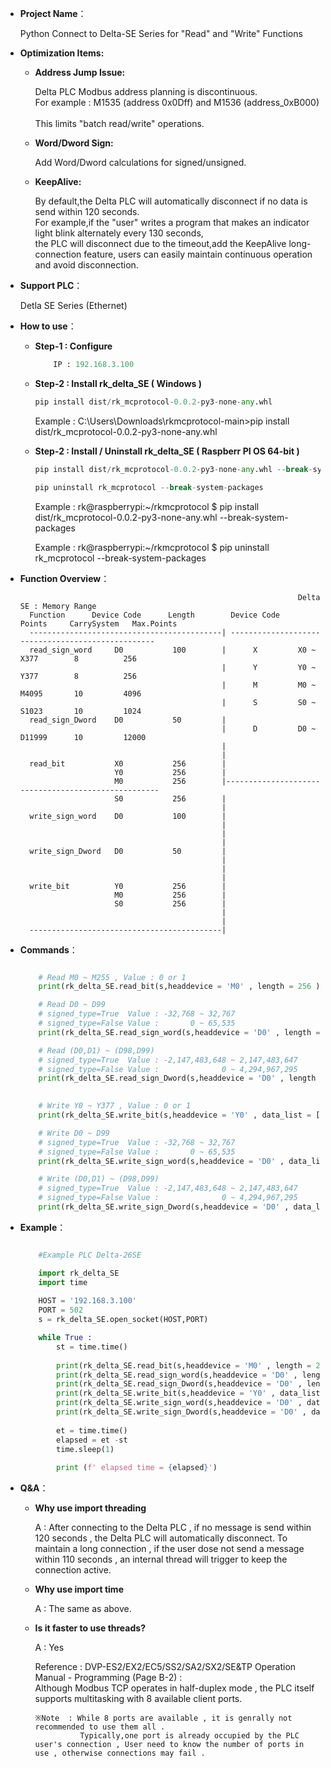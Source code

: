- **Project Name**：
    
    Python Connect to Delta-SE Series for "Read" and "Write" Functions <br>

 
- **Optimization Items:**
    
    - **Address Jump Issue:**<br>

        Delta PLC Modbus address planning is discontinuous.<br>
        For example : M1535 (address 0x0Dff) and M1536 (address_0xB000)<br>                                        
        This limits "batch read/write" operations.<br>

    - **Word/Dword Sign:**<br> 

        Add Word/Dword calculations for signed/unsigned.<br>
        

    - **KeepAlive:**<br> 
            
        By default,the Delta PLC will automatically disconnect if no data is send within 120 seconds.<br>
        For example,if the "user" writes a program that makes an indicator light blink alternately every 130 seconds,<br> 
        the PLC will disconnect due to the timeout,add the KeepAlive long-connection feature, users can easily maintain continuous operation and avoid disconnection.<br>


- **Support PLC**：
    
    Detla SE Series (Ethernet)

- **How to use**：

    - **Step-1 : Configure**
        ```python
            IP : 192.168.3.100

        ```

    - **Step-2 : Install rk_delta_SE ( Windows )**
        ```python
        pip install dist/rk_mcprotocol-0.0.2-py3-none-any.whl
        ```
        Example : C:\Users\Downloads\rkmcprotocol-main>pip install dist/rk_mcprotocol-0.0.2-py3-none-any.whl

    - **Step-2 : Install / Uninstall rk_delta_SE ( Raspberr PI OS 64-bit )**
        ```python
        pip install dist/rk_mcprotocol-0.0.2-py3-none-any.whl --break-system-packages
        ```
        ```python
        pip uninstall rk_mcprotocol --break-system-packages
        ```
        Example : rk@raspberrypi:~/rkmcprotocol $ pip install dist/rk_mcprotocol-0.0.2-py3-none-any.whl --break-system-packages<br>

        Example : rk@raspberrypi:~/rkmcprotocol $ pip uninstall rk_mcprotocol --break-system-packages<br>

- **Function Overview**：
 

                                                                    Delta SE : Memory Range
        Function      Device Code      Length        Device Code     Points     CarrySystem   Max.Points 
        -------------------------------------------| --------------------------------------------------
        read_sign_word     D0           100        |      X         X0 ~ X377        8          256    
                                                   |      Y         Y0 ~ Y377        8          256    
                                                   |      M         M0 ~ M4095       10         4096    
                                                   |      S         S0 ~ S1023       10         1024     
        read_sign_Dword    D0           50         |         
                                                   |      D         D0 ~ D11999      10         12000 
                                                   |
                                                   |  
        read_bit           X0           256        |           
                           Y0           256        |        
                           M0           256        |----------------------------------------------------
                           S0           256        |
                                                   |                                                   
        write_sign_word    D0           100        |
                                                   |
                                                   |
                                                   |
        write_sign_Dword   D0           50         |
                                                   | 
                                                   |
                                                   |
        write_bit          Y0           256        |
                           M0           256        |
                           S0           256        |
                                                   |
                                                   |                
        -------------------------------------------|

- **Commands**：
    ```python  

        # Read M0 ~ M255 , Value : 0 or 1
        print(rk_delta_SE.read_bit(s,headdevice = 'M0' , length = 256 ))

        # Read D0 ~ D99              
        # signed_type=True  Value : -32,768 ~ 32,767 
        # signed_type=False Value :       0 ~ 65,535 
        print(rk_delta_SE.read_sign_word(s,headdevice = 'D0' , length = 100, signed_type=True))

        # Read (D0,D1) ~ (D98,D99)  
        # signed_type=True  Value : -2,147,483,648 ~ 2,147,483,647 
        # signed_type=False Value :              0 ~ 4,294,967,295       
        print(rk_delta_SE.read_sign_Dword(s,headdevice = 'D0' , length =50 , signed_type=True))
     

        # Write Y0 ~ Y377 , Value : 0 or 1
        print(rk_delta_SE.write_bit(s,headdevice = 'Y0' , data_list = [1]*256 )) 

        # Write D0 ~ D99              
        # signed_type=True  Value : -32,768 ~ 32,767
        # signed_type=False Value :       0 ~ 65,535 
        print(rk_delta_SE.write_sign_word(s,headdevice = 'D0' , data_list = [-999]*100 ,signed_type =True))

        # Write (D0,D1) ~ (D98,D99)  
        # signed_type=True  Value : -2,147,483,648 ~ 2,147,483,647 
        # signed_type=False Value :              0 ~ 4,294,967,295       
        print(rk_delta_SE.write_sign_Dword(s,headdevice = 'D0' , data_list = [9999999]*50 ,signed_type =True))


    ```
- **Example**：
    ```python  

        #Example PLC Delta-26SE 

        import rk_delta_SE 
        import time
        
        HOST = '192.168.3.100'
        PORT = 502
        s = rk_delta_SE.open_socket(HOST,PORT) 
 
        while True :
            st = time.time()
            
            print(rk_delta_SE.read_bit(s,headdevice = 'M0' , length = 256 ))
            print(rk_delta_SE.read_sign_word(s,headdevice = 'D0' , length = 100, signed_type=True))
            print(rk_delta_SE.read_sign_Dword(s,headdevice = 'D0' , length =50 , signed_type=True))   
            print(rk_delta_SE.write_bit(s,headdevice = 'Y0' , data_list = [1]*256 )) 
            print(rk_delta_SE.write_sign_word(s,headdevice = 'D0' , data_list = [-999]*100 ,signed_type =True))
            print(rk_delta_SE.write_sign_Dword(s,headdevice = 'D0' , data_list = [9999999]*50 ,signed_type =True))
        
            et = time.time()
            elapsed = et -st
            time.sleep(1)  
            
            print (f' elapsed time = {elapsed}')

    
- **Q&A**：

    - **Why use import threading**
    
        A : After connecting to the Delta PLC , if no message is send within 120 seconds , the Delta PLC
            will automatically disconnect. To maintain a long connection , if the user dose not send a message 
            within 110 seconds , an internal thread will trigger to keep the connection active. 

    - **Why use import time**

        A : The same as above.

    - **Is it faster to use threads?**

        A : Yes <br>
 
        Reference : DVP-ES2/EX2/EC5/SS2/SA2/SX2/SE&TP Operation Manual - Programming (Page B-2)  : <br>
                    Although Modbus TCP operates in half-duplex mode , the PLC itself supports multitasking with 8 available client ports.
               
          ※Note  : While 8 ports are available , it is genrally not recommended to use them all . 
                    Typically,one port is already occupied by the PLC user's connection , User need to know the number of ports in use , otherwise connections may fail .

 